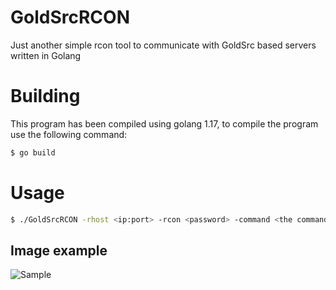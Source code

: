 # GoldSrcRCON
Just another simple rcon tool to communicate with GoldSrc based servers written in Golang

# Building
This program has been compiled using golang 1.17, to compile the program use the following command:
```bash
$ go build
```

# Usage
```bash
$ ./GoldSrcRCON -rhost <ip:port> -rcon <password> -command <the command to send>
```

## Image example
![Sample](https://i.imgur.com/HLWSkgW.png)